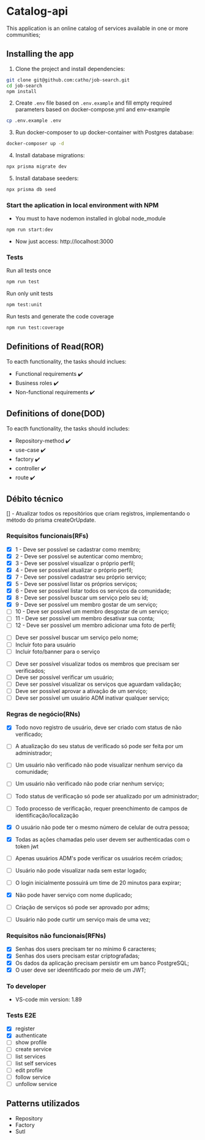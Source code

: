 # Catalog-api
This application is an online catalog of services available in one or more communities;

## Installing the app
1. Clone the project and install dependencies:
```bash
git clone git@github.com:catho/job-search.git
cd job-search
npm install
```
2. Create `.env` file based on `.env.example` and fill empty required parameters based on docker-compose.yml and env-example
```bash
cp .env.example .env
```
3. Run docker-composer to up docker-container with Postgres database:
```bash
docker-composer up -d
```  
4. Install database migrations:
```bash
npx prisma migrate dev
```
5. Install database seeders:
```bash
npx prisma db seed
```

### Start the aplication in local environment with NPM

* You must to have nodemon installed in global node_module
```bash
npm run start:dev
```

* Now just access: http://localhost:3000

### Tests

Run all tests once
```zsh
npm run test
```
Run only unit tests
```bash
npm test:unit
```
Run tests and generate the code coverage
```bash
npm run test:coverage
```

## Definitions of Read(ROR)
To eacth functionality, the tasks should inclues:
- Functional requirements ✔️
- Business roles ✔️
- Non-functional requirements ✔️

## Definitions of done(DOD)
To eacth functionality, the tasks should includes: 
- Repository-method ✔️
- use-case ✔️
- factory ✔️
- controller ✔️
- route ✔️

## Débito técnico
[] - Atualizar todos os repositórios que criam registros, implementando o método do prisma createOrUpdate. 

### Requisitos funcionais(RFs)
<!-- RF to Users -->
- [x] 1 - Deve ser possível se cadastrar como membro;
- [x] 2 - Deve ser possível se autenticar como membro;
- [x] 3 - Deve ser possível visualizar o próprio perfil;
- [x] 4 - Deve ser possível atualizar o próprio perfil;
- [x] 7 - Deve ser possível cadastrar seu próprio serviço;
- [x] 5 - Deve ser possível listar os próprios serviços;
- [x] 6 - Deve ser possível listar todos os serviços da comunidade;
- [x] 8 - Deve ser possível buscar um serviço pelo seu id;
- [x] 9 - Deve ser possível um membro gostar de um serviço;
- [ ] 10 - Deve ser possível um membro desgostar de um serviço;
- [ ] 11 - Deve ser possível um membro desativar sua conta;
- [ ] 12 - Deve ser possível um membro adicionar uma foto de perfil;
  
<!-- feats futuras -->
- [ ] Deve ser possível buscar um serviço pelo nome;
- [ ] Incluir foto para usuário
- [ ] Incluir foto/banner para o serviço

<!-- Tudo que um usuário ADM pode fazer -->
- [ ] Deve ser possível visualizar todos os membros que precisam ser verificados;
- [ ] Deve ser possível verificar um usuário;
- [ ] Deve ser possível visualizar os serviços que aguardam validação;
- [ ] Deve ser possível aprovar a ativação de um serviço;
- [ ] Deve ser possível um usuário ADM inativar qualquer serviço;

### Regras de negócio(RNs)
<!-- PARA RF 1 -->
- [x] Todo novo registro de usuário, deve ser criado com status de não verificado;
- [ ] A atualização do seu status de verificado só pode ser feita por um administrador;
- [ ] Um usuário não verificado não pode visualizar nenhum serviço da comunidade;
- [ ] Um usuário não verificado não pode criar nenhum serviço;
- [ ] Todo status de verificação só pode ser atualizado por um administrador;
- [ ] Todo processo de verificação, requer preenchimento de campos de identificação/localização
- [x] O usuário não pode ter o mesmo número de celular de outra pessoa;
  
  <!-- PARA RF 02-->
  <!-- PARA RF 03-->
  <!-- PARA RF 04-->
  <!-- PARA RF 05-->
  <!-- PARA RF 06-->
  <!-- PARA RF 07-->
  <!-- PARA RF 08-->
  <!-- PARA RF 09-->
  <!-- PARA RF 10-->

- [x] Todas as ações chamadas pelo user devem ser authenticadas com o token jwt
- [ ] Apenas usuários ADM's pode verificar os usuários recém criados;
- [ ] Usuário não pode visualizar nada sem estar logado;
- [ ] O login inicialmente possuirá um time de 20 minutos para expirar;
- [x] Não pode haver serviço com nome duplicado;
- [ ] Criação de serviços só pode ser aprovado por adms;
- [ ] Usuário não pode curtir um serviço mais de uma vez;

### Requisitos não funcionais(RFNs)
<!-- não parte do cliente -->
- [x] Senhas dos users precisam ter no mínimo 6 caracteres;
- [x] Senhas dos users precisam estar criptografadas;
- [x] Os dados da aplicação precisam persistir em um banco PostgreSQL;
- [x] O user deve ser ideentificado por meio de um JWT;

### To developer
- VS-code min version: 1.89

### Tests E2E
- [x] register
- [x] authenticate
- [ ] show profile
- [ ] create service
- [ ] list services
- [ ] list self services
- [ ] edit profile
- [ ] follow service
- [ ] unfollow service

## Patterns utilizados
- Repository
- Factory
- Sutl